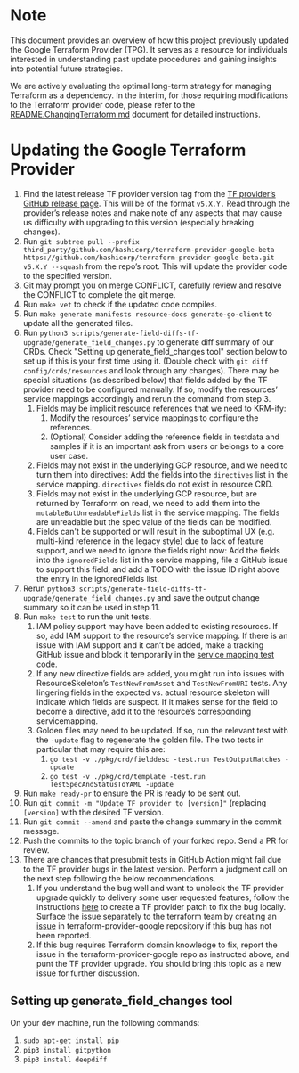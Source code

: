 # Note
This document provides an overview of how this project previously updated the Google Terraform Provider (TPG). It serves as a resource for individuals interested in understanding past update procedures and gaining insights into potential future strategies.

We are actively evaluating the optimal long-term strategy for managing Terraform as a dependency. In the interim, for those requiring modifications to the Terraform provider code, please refer to the [README.ChangingTerraform.md](README.ChangingTerraform.md) document for detailed instructions.


# Updating the Google Terraform Provider

1.  Find the latest release TF provider version tag from the
    [TF provider’s GitHub release page](https://github.com/hashicorp/terraform-provider-google-beta/releases).
    This will be of the format `v5.X.Y.` Read through the provider’s release
    notes and make note of any aspects that may cause us difficulty with
    upgrading to this version (especially breaking changes).
2.  Run `git subtree pull --prefix third_party/github.com/hashicorp/terraform-provider-google-beta https://github.com/hashicorp/terraform-provider-google-beta.git v5.X.Y --squash` from the repo’s root. This will update the provider code to the specified version.
3.  Git may prompt you on merge CONFLICT, carefully review and resolve the CONFLICT to complete the git merge.
4.  Run `make vet` to check if the updated code compiles. 
5.  Run `make generate manifests resource-docs generate-go-client` to update all
    the generated files.
6.  Run `python3
    scripts/generate-field-diffs-tf-upgrade/generate_field_changes.py` to
    generate diff summary of our CRDs. Check "Setting up generate_field_changes
    tool" section below to set up if this is your first time using it. (Double
    check with `git diff config/crds/resources` and look through any changes).
    There may be special situations (as described below) that fields added by
    the TF provider need to be configured manually. If so, modify the resources’
    service mappings accordingly and rerun the command from step 3.
    1.  Fields may be implicit resource references that we need to KRM-ify:
        1.  Modify the resources’ service mappings to configure the references.
        1.  (Optional) Consider adding the reference fields in testdata and
            samples if it is an important ask from users or belongs to a
            core user case.
    1.  Fields may not exist in the underlying GCP resource, and we need
        to turn them into directives: Add the fields into the `directives` list
        in the service mapping. `directives` fields do not exist in resource CRD.
    1.  Fields may not exist in the underlying GCP resource, but are returned
        by Terraform on read, we need to add them into the `mutableButUnreadableFields`
        list in the service mapping. The fields are unreadable but the spec value of
        the fields can be modified.
    1.  Fields can't be supported or will result in the suboptimal UX (e.g.
        multi-kind reference in the legacy style) due to lack of feature
        support, and we need to ignore the fields right now: Add the fields into
        the `ignoredFields` list in the service mapping, file a GitHub issue 
        to support this field, and add a TODO with the issue ID right above the
        entry in the ignoredFields list.
7.  Rerun `python3
    scripts/generate-field-diffs-tf-upgrade/generate_field_changes.py` and save 
    the output change summary so it can be used in step 11.
8.  Run `make test` to run the unit tests.
    1.  IAM policy support may have been added to existing resources. If so, add
        IAM support to the resource’s service mapping. If there is an issue with
        IAM support and it can’t be added, make a tracking GitHub issue and
        block it temporarily in the [service mapping test code](config/tests/servicemapping/servicemapping_test.go).
    1.  If any new directive fields are added, you might run into issues with
        ResourceSkeleton’s `TestNewFromAsset` and `TestNewFromURI` tests. Any
        lingering fields in the expected vs. actual resource skeleton will
        indicate which fields are suspect. If it makes sense for the field to
        become a directive, add it to the resource’s corresponding
        servicemapping.
    1.  Golden files may need to be updated. If so, run the relevant test with
        the `-update` flag to regenerate the golden file. The two tests in
        particular that may require this are:
        1.  `go test -v ./pkg/crd/fielddesc -test.run TestOutputMatches -update`
        1.  `go test -v ./pkg/crd/template -test.run TestSpecAndStatusToYAML
            -update`
9.  Run `make ready-pr` to ensure the PR is ready to be sent out.
10. Run `git commit -m "Update TF provider to [version]"` (replacing
    `[version]` with the desired TF version.
11. Run `git commit --amend` and paste the change summary in the commit message.
12. Push the commits to the topic branch of your forked repo.
    Send a PR for review.
13. There are chances that presubmit tests in GitHub Action might fail due to the
    TF provider bugs in the latest version. Perform a judgment call on the next
    step following the below recommendations.
    1.  If you understand the bug well and want to unblock the TF provider
        upgrade quickly to delivery some user requested features, follow the
        instructions [here](README.ChangingTerraform.md) to create a TF provider
        patch to fix the bug locally. Surface the issue separately to the
        terraform team by creating an
        [issue](https://github.com/hashicorp/terraform-provider-google/issues)
        in terraform-provider-google repository if this bug has not been
        reported.
    1.  If this bug requires Terraform domain knowledge to fix, report the issue
        in the terraform-provider-google repo as instructed above, and punt the
        TF provider upgrade. You should bring this topic as a new issue for
        further discussion.

## Setting up generate_field_changes tool

On your dev machine, run the following commands:

1.  `sudo apt-get install pip`
2.  `pip3 install gitpython`
3.  `pip3 install deepdiff`
